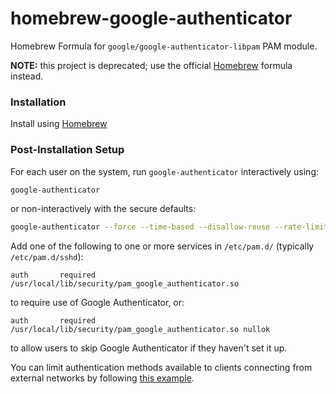 # homebrew-google-authenticator
Homebrew Formula for `google/google-authenticator-libpam` PAM module.

**NOTE:** this project is deprecated; use the official [Homebrew](http://brew.sh) formula instead.

### Installation

Install using [Homebrew](http://brew.sh)

### Post-Installation Setup

For each user on the system, run `google-authenticator` interactively using:
```sh
google-authenticator
```
or non-interactively with the secure defaults:
```sh
google-authenticator --force --time-based --disallow-reuse --rate-limit=3 --rate-time=30 --window-size=3
```

Add one of the following to one or more services in `/etc/pam.d/` (typically `/etc/pam.d/sshd`):
```
auth       required       /usr/local/lib/security/pam_google_authenticator.so
```
to require use of Google Authenticator, or:
```
auth       required       /usr/local/lib/security/pam_google_authenticator.so nullok
```
to allow users to skip Google Authenticator if they haven't set it up.

You can limit authentication methods available to clients connecting from external networks by following [this example](https://gist.github.com/jabenninghoff/a0a7f0e15dcb1e74b6e1).
